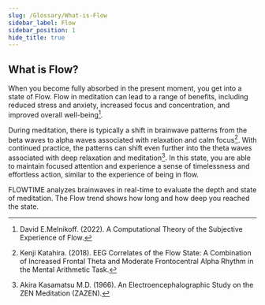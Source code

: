 ```yaml
---
slug: /Glossary/What-is-Flow
sidebar_label: Flow
sidebar_position: 1
hide_title: true
---
```


## What is Flow?

When you become fully absorbed in the present moment, you get into a state of Flow. Flow in meditation can lead to a range of benefits, including reduced stress and anxiety, increased focus and concentration, and improved overall well-being[^1].

During meditation, there is typically a shift in brainwave patterns from the beta waves to alpha waves associated with relaxation and calm focus[^2]. With continued practice, the patterns can shift even further into the theta waves associated with deep relaxation and meditation[^3]. In this state, you are able to maintain focused attention and experience a sense of timelessness and effortless action, similar to the experience of being in flow.

FLOWTIME analyzes brainwaves in real-time to evaluate the depth and state of meditation. The Flow trend shows how long and how deep you reached the state.


[^1]: David E.Melnikoff. (2022). A Computational Theory of the Subjective Experience of Flow.

[^2]: Kenji Katahira. (2018). EEG Correlates of the Flow State: A Combination of Increased Frontal Theta and Moderate Frontocentral Alpha Rhythm in the Mental Arithmetic Task.

[^3]: Akira Kasamatsu M.D. (1966). An Electroencephalographic Study on the ZEN Meditation (ZAZEN).
